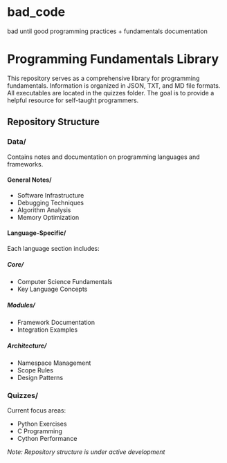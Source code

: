 # bad_code

bad until good programming practices + fundamentals documentation


# Programming Fundamentals Library

This repository serves as a comprehensive library for programming fundamentals. Information is organized in JSON, TXT, and MD file formats. All executables are located in the quizzes folder. The goal is to provide a helpful resource for self-taught programmers.

## Repository Structure

### Data/
Contains notes and documentation on programming languages and frameworks.

#### General Notes/
- Software Infrastructure
- Debugging Techniques
- Algorithm Analysis
- Memory Optimization

#### Language-Specific/
Each language section includes:

##### Core/
- Computer Science Fundamentals
- Key Language Concepts

##### Modules/
- Framework Documentation
- Integration Examples

##### Architecture/
- Namespace Management
- Scope Rules
- Design Patterns

### Quizzes/
Current focus areas:
- Python Exercises
- C Programming
- Cython Performance

*Note: Repository structure is under active development*

